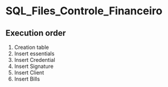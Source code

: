 # SQL_Files_Controle_Financeiro

## Execution order

1. Creation table
2. Insert essentials
3. Insert Credential
4. Insert Signature
5. Insert Client
6. Insert Bills
